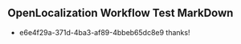## OpenLocalization Workflow Test MarkDown
* e6e4f29a-371d-4ba3-af89-4bbeb65dc8e9 thanks!

<!--HONumber=Jul16_HO4-->



